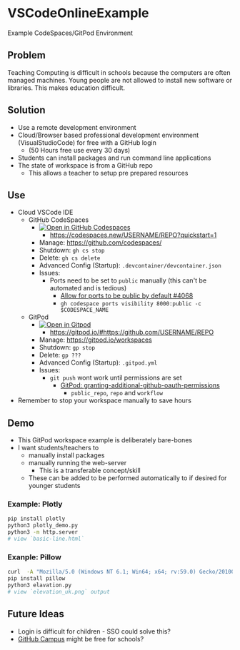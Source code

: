 # VSCodeOnlineExample
Example CodeSpaces/GitPod Environment


Problem
-------

Teaching Computing is difficult in schools because the computers are often managed machines.
Young people are not allowed to install new software or libraries.
This makes education difficult.


Solution
--------

* Use a remote development environment
* Cloud/Browser based professional development environment (VisualStudioCode) for free with a GitHub login
    * (50 Hours free use every 30 days)
* Students can install packages and run command line applications
* The state of workspace is from a GitHub repo
    * This allows a teacher to setup pre prepared resources

Use
---

* Cloud VSCode IDE
    * GitHub CodeSpaces
        * [![Open in GitHub Codespaces](https://github.com/codespaces/badge.svg)](https://codespaces.new/calaldees/VSCodeOnlineExample?quickstart=1)
            * https://codespaces.new/USERNAME/REPO?quickstart=1
        * Manage: https://github.com/codespaces/
        * Shutdown: `gh cs stop`
        * Delete: `gh cs delete`
        * Advanced Config (Startup): `.devcontainer/devcontainer.json`
        * Issues:
            * Ports need to be set to `public` manually (this can't be automated and is tedious)
                * [Allow for ports to be public by default #4068](https://github.com/orgs/community/discussions/4068)
                * `gh codespace ports visibility 8000:public -c $CODESPACE_NAME`
    * GitPod
        * [![Open in Gitpod](https://gitpod.io/button/open-in-gitpod.svg)](https://gitpod.io/#https://github.com/calaldees/VSCodeOnlineExample)
            * https://gitpod.io/#https://github.com/USERNAME/REPO
        * Manage: https://gitpod.io/workspaces
        * Shutdown: `gp stop`
        * Delete: `gp ???`
        * Advanced Config (Startup): `.gitpod.yml`
        * Issues:
            * `git push` wont work until permissions are set 
                * [GitPod: granting-additional-github-oauth-permissions](https://www.gitpod.io/docs/configure/authentication/github#granting-additional-github-oauth-permissions)
                    * `public_repo`, `repo` and `workflow`
* Remember to stop your workspace manually to save hours



Demo
----

* This GitPod workspace example is deliberately bare-bones
* I want students/teachers to
    * manually install packages
    * manually running the web-server
        * This is a transferable concept/skill
    * These can be added to be performed automatically to  if desired for younger students


### Example: Plotly

```bash
pip install plotly
python3 plotly_demo.py
python3 -m http.server
# view `basic-line.html`
```

### Exanple: Pillow

```bash
curl  -A "Mozilla/5.0 (Windows NT 6.1; Win64; x64; rv:59.0) Gecko/20100101 Firefox/59.0" -O "https://shadedrelief.com/natural3/ne3_data/8192/elev_bump_8k.jpg"
pip install pillow
python3 elavation.py
# view `elevation_uk.png` output
```


Future Ideas
------------

* Login is difficult for children - SSO could solve this?
* [GitHub Campus](https://education.github.com/partner_school_applications/apply) might be free for schools?
